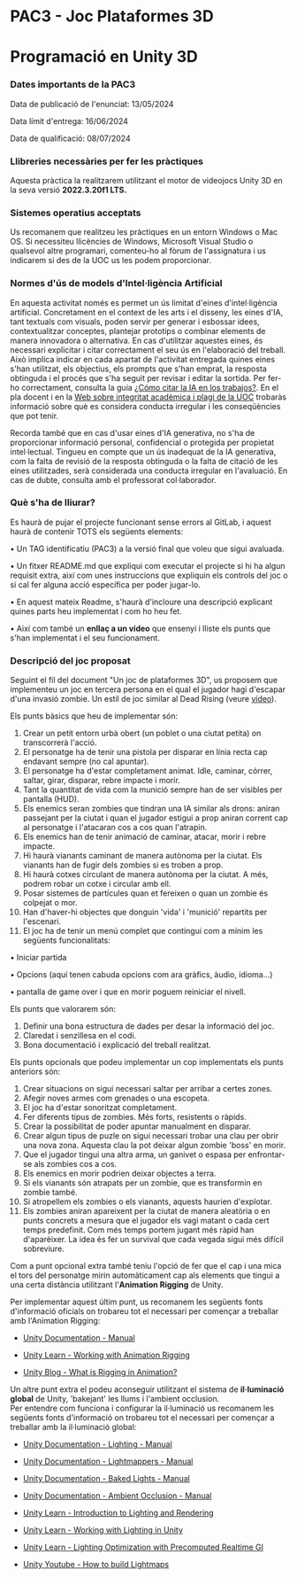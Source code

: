 # PAC3 - Joc Plataformes 3D

# Programació en Unity 3D

### Dates importants de la PAC3

Data de publicació de l'enunciat: 13/05/2024

Data límit d'entrega: 16/06/2024

Data de qualificació: 08/07/2024

### Llibreries necessàries per fer les pràctiques
Aquesta pràctica la realitzarem utilitzant el motor de videojocs Unity 3D en la seva versió **2022.3.20f1 LTS.**

### Sistemes operatius acceptats
Us recomanem que realitzeu les pràctiques en un entorn Windows o Mac OS. Si necessiteu llicències de Windows, Microsoft Visual Studio o qualsevol altre programari, comenteu-ho al fòrum de l'assignatura i us indicarem si des de la UOC us les podem proporcionar.

### Normes d'ús de models d'Intel·ligència Artificial

En aquesta activitat només es permet un ús limitat d'eines d'intel·ligència artificial. Concretament en el context de les arts i el disseny, les eines d'IA, tant textuals com visuals, poden servir per generar i esbossar idees, contextualitzar conceptes, plantejar prototips o combinar elements de manera innovadora o alternativa. En cas d'utilitzar aquestes eines, és necessari explicitar i citar correctament el seu ús en l'elaboració del treball. Això implica indicar en cada apartat de l'activitat entregada quines eines s'han utilitzat, els objectius, els prompts que s'han emprat, la resposta obtinguda i el procés que s'ha seguit per revisar i editar la sortida. Per fer-ho correctament, consulta la guia [¿Cómo citar la IA en los trabajos?](https://openaccess.uoc.edu/bitstream/10609/148823/2/U2_17_GuiaCitarIA_ESP.pdf). En el pla docent i en la [Web sobre integritat acadèmica i plagi de la UOC](https://campus.uoc.edu/estudiant/microsites/plagi/es/index.html) trobaràs informació sobre què es considera conducta irregular i les conseqüències que pot tenir.

Recorda també que en cas d'usar eines d'IA generativa, no s'ha de proporcionar informació personal, confidencial o protegida per propietat intel·lectual. Tingueu en compte que un ús inadequat de la IA generativa, com la falta de revisió de la resposta obtinguda o la falta de citació de les eines utilitzades, serà considerada una conducta irregular en l'avaluació. En cas de dubte, consulta amb el professorat col·laborador.

### Què s'ha de lliurar?

Es haurà de pujar el projecte funcionant sense errors al GitLab, i aquest haurà de contenir TOTS els següents elements:

• Un TAG identificatiu (PAC3) a la versió final que voleu que sigui avaluada.

• Un fitxer README.md que expliqui com executar el projecte si hi ha algun requisit extra, així com unes instruccions que expliquin els controls del joc o si cal fer alguna acció específica per poder jugar-lo.

• En aquest mateix Readme, s'haurà d'incloure una descripció explicant quines parts heu implementat i com ho heu fet.

• Així com també un **enllaç a un vídeo** que ensenyi i lliste els punts que s'han implementat i el seu funcionament.


### Descripció del joc proposat

Seguint el fil del document "Un joc de plataformes 3D", us proposem que implementeu un joc en tercera persona en el qual el jugador hagi d'escapar d'una invasió zombie. Un estil de joc similar al Dead Rising (veure [vídeo](https://www.youtube.com/watch?v=If0rFpcowwY)).

Els punts bàsics que heu de implementar són:

1.	Crear un petit entorn urbà obert (un poblet o una ciutat petita) on transcorrerà l'acció.
2.	El personatge ha de tenir una pistola per disparar en línia recta cap endavant sempre (no cal apuntar).
3.	El personatge ha d'estar completament animat. Idle, caminar, córrer, saltar, girar, disparar, rebre impacte i morir. 
4.	Tant la quantitat de vida com la munició sempre han de ser visibles per pantalla (HUD).
5.	Els enemics seran zombies que tindran una IA similar als drons: aniran passejant per la ciutat i quan el jugador estigui a prop aniran corrent cap al personatge i l'atacaran cos a cos quan l'atrapin.
6.	Els enemics han de tenir animació de caminar, atacar, morir i rebre impacte.
7.	Hi haurà vianants caminant de manera autònoma per la ciutat. Els vianants han de fugir dels zombies si es troben a prop. 
8.	Hi haurà cotxes circulant de manera autònoma per la ciutat. A més, podrem robar un cotxe i circular amb ell. 
9.	Posar sistemes de partícules quan et fereixen o quan un zombie és colpejat o mor. 
10.	Han d'haver-hi objectes que donguin 'vida' i 'munició' repartits per l'escenari. 
11.	El joc ha de tenir un menú complet que contingui com a mínim les següents funcionalitats:

• Iniciar partida

• Opcions (aquí tenen cabuda opcions com ara gràfics, àudio, idioma...) 

• pantalla de game over i que en morir poguem reiniciar el nivell.

Els punts que valorarem són:

1.	Definir una bona estructura de dades per desar la informació del joc.
2.	Claredat i senzillesa en el codi.
3.	Bona documentació i explicació del treball realitzat.

Els punts opcionals que podeu implementar un cop implementats els punts anteriors són:

1.	Crear situacions on sigui necessari saltar per arribar a certes zones.
2.	Afegir noves armes com grenades o una escopeta.
3.	El joc ha d'estar sonoritzat completament. 
4.	Fer diferents tipus de zombies. Més forts, resistents o ràpids.
5.	Crear la possibilitat de poder apuntar manualment en disparar.
6.	Crear algun tipus de puzle on sigui necessari trobar una clau per obrir una nova zona. Aquesta clau la pot deixar algun zombie 'boss' en morir.
7.	Que el jugador tingui una altra arma, un ganivet o espasa per enfrontar-se als zombies cos a cos.
8.	Els enemics en morir podrien deixar objectes a terra. 
9.	Si els vianants són atrapats per un zombie, que es transformin en zombie també.
10. Si atropellem els zombies o els vianants, aquests haurien d'explotar.
11.	Els zombies aniran apareixent per la ciutat de manera aleatòria o en punts concrets a mesura que el jugador els vagi matant o cada cert temps predefinit. Com més temps portem jugant més ràpid han d'aparèixer. La idea és fer un survival que cada vegada sigui més difícil sobreviure.

Com a punt opcional extra també teniu l'opció de fer que el cap i una mica el tors del personatge mirin automàticament cap als elements que tingui a una certa distància utilitzant l'**Animation Rigging** de Unity.

Per implementar aquest últim punt, us recomanem les següents fonts d'informació oficials on trobareu tot el necessari per començar a treballar amb l'Animation Rigging:

- [Unity Documentation - Manual](https://docs.unity3d.com/Manual/com.unity.animation.rigging.html)

- [Unity Learn - Working with Animation Rigging](https://learn.unity.com/tutorial/working-with-animation-rigging)

- [Unity Blog - What is Rigging in Animation?](https://unity.com/solutions/rigging-animation)

Un altre punt extra el podeu aconseguir utilitzant el sistema de **il·luminació global** de Unity, 'bakejant' les llums i l'ambient occlusion.   
Per entendre com funciona i configurar la il·luminació us recomanem les següents fonts d'informació on trobareu tot el necessari per començar a treballar amb la il·luminació global:

- [Unity Documentation - Lighting - Manual](https://docs.unity3d.com/Manual/LightingOverview.html)

- [Unity Documentation - Lightmappers - Manual](https://docs.unity3d.com/Manual/Lightmappers.html)

- [Unity Documentation - Baked Lights - Manual](https://docs.unity3d.com/Manual/LightMode-Baked.html)

- [Unity Documentation - Ambient Occlusion - Manual](https://docs.unity3d.com/2022.3/Documentation/Manual/LightingBakedAmbientOcclusion.html)

- [Unity Learn - Introduction to Lighting and Rendering](https://learn.unity.com/tutorial/introduction-to-lighting-and-rendering-2019-3#)

- [Unity Learn - Working with Lighting in Unity](https://learn.unity.com/project/working-with-lighting-in-unity)

- [Unity Learn - Lighting Optimization with Precomputed Realtime GI](https://learn.unity.com/project/lighting-optimization-with-precomputed-realtime-gi)

- [Unity Youtube - How to build Lightmaps](https://www.youtube.com/watch?v=KJ4fl-KBDR8&ab_channel=Unity)
